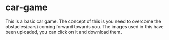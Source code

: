 # car-game
This is a basic car game. The concept of this is you need to overcome the obstacles(cars) coming forward towards you.
The images used in this have been uploaded, you can click on it and download them.

